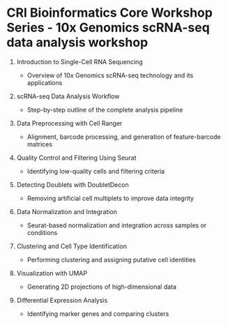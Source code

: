 # CRI Bioinformatics Core Workshop Series - 10x Genomics scRNA-seq data analysis workshop

1. Introduction to Single-Cell RNA Sequencing
   + Overview of 10x Genomics scRNA-seq technology and its applications

2. scRNA-seq Data Analysis Workflow
   + Step-by-step outline of the complete analysis pipeline

3. Data Preprocessing with Cell Ranger
   + Alignment, barcode processing, and generation of feature-barcode matrices

4. Quality Control and Filtering Using Seurat
   + Identifying low-quality cells and filtering criteria

5. Detecting Doublets with DoubletDecon
   + Removing artificial cell multiplets to improve data integrity

6. Data Normalization and Integration
   + Seurat-based normalization and integration across samples or conditions

7. Clustering and Cell Type Identification
   + Performing clustering and assigning putative cell identities

8. Visualization with UMAP
   + Generating 2D projections of high-dimensional data

9. Differential Expression Analysis
   + Identifying marker genes and comparing clusters
